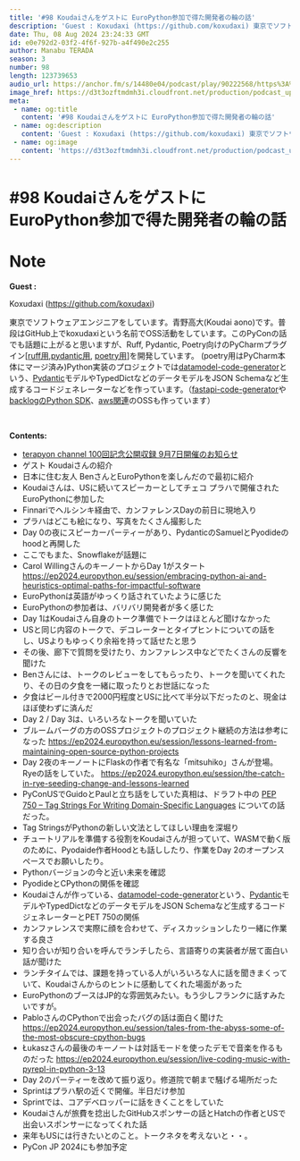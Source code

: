 ```yaml
---
title: '#98 Koudaiさんをゲストに EuroPython参加で得た開発者の輪の話'
description: 'Guest : Koxudaxi (https://github.com/koxudaxi) 東京でソフトウェアエンジニアをしています。青野高大(Koudai aono)です。普段はGitHub上でk'
date: Thu, 08 Aug 2024 23:24:33 GMT
id: e0e792d2-03f2-4f6f-927b-a4f490e2c255
author: Manabu TERADA
season: 3
number: 98
length: 123739653
audio_url: https://anchor.fm/s/14480e04/podcast/play/90222568/https%3A%2F%2Fd3ctxlq1ktw2nl.cloudfront.net%2Fstaging%2F2024-7-8%2F5dc00dab-6a11-2623-a520-c15e9b1ae67b.mp3
image_href: https://d3t3ozftmdmh3i.cloudfront.net/production/podcast_uploaded/3302665/3302665-1582446732992-f3e5401da36c1.jpg
meta:
 - name: og:title
   content: '#98 Koudaiさんをゲストに EuroPython参加で得た開発者の輪の話'
 - name: og:description
   content: 'Guest : Koxudaxi (https://github.com/koxudaxi) 東京でソフトウェアエンジニアをしています。青野高大(Koudai aono)です。普段はGitHub上でk'
 - name: og:image
   content: 'https://d3t3ozftmdmh3i.cloudfront.net/production/podcast_uploaded/3302665/3302665-1582446732992-f3e5401da36c1.jpg'
---
```

# #98 Koudaiさんをゲストに EuroPython参加で得た開発者の輪の話

<DisplayDate :dateStr="'Thu, 08 Aug 2024 23:24:33 GMT'" />
<DisplaySeason :season="3" :topic="98" />


# Note

<p><strong>Guest :</strong></p>
<p>Koxudaxi (<a href="https://github.com/koxudaxi" rel="noreferrer nofollow noopener" target="_blank">https://github.com/koxudaxi</a>)</p>
<p>東京でソフトウェアエンジニアをしています。青野高大(Koudai aono)です。普段はGitHub上でkoxudaxiという名前でOSS活動をしています。このPyConの話でも話題に上がると思いますが、Ruff, Pydantic, Poetry向けのPyCharmプラグイン[<a href="https://github.com/koxudaxi/ruff-pycharm-plugin" rel="noreferrer nofollow noopener" target="_blank">ruff用</a>,<a href="https://github.com/koxudaxi/pydantic-pycharm-plugin" rel="noreferrer nofollow noopener" target="_blank">pydantic用</a>, <a href="https://github.com/koxudaxi/poetry-pycharm-plugin" rel="noreferrer nofollow noopener" target="_blank">poetry用</a>]を開発しています。 (poetry用はPyCharm本体にマージ済み)Python実装のプロジェクトでは<a href="https://github.com/koxudaxi/datamodel-code-generator" rel="noreferrer nofollow noopener" target="_blank">datamodel-code-generator</a>という、<a href="https://github.com/pydantic/pydantic" rel="noreferrer nofollow noopener" target="_blank">Pydantic</a>モデルやTypedDictなどのデータモデルをJSON Schemaなど生成するコードジェネレーターなどを作っています。（<a href="https://github.com/koxudaxi/fastapi-code-generator" rel="noreferrer nofollow noopener" target="_blank">fastapi-code-generator</a>や<a href="https://github.com/koxudaxi/BacklogPy" rel="noreferrer nofollow noopener" target="_blank">backlogのPython SDK</a>、<a href="https://github.com/koxudaxi/local-data-api" rel="noreferrer nofollow noopener" target="_blank">aws関連</a>のOSSも作っています）</p>
<p><br /></p>
<p><strong>Contents:</strong></p>
<ul>
 <li><a href="https://terapyon.connpass.com/event/326314/" rel="noreferrer nofollow noopener" target="_blank">terapyon channel 100回記念公開収録 9月7日開催のお知らせ</a></li>
 <li>ゲスト Koudaiさんの紹介</li>
  <li>日本に住む友人 BenさんとEuroPythonを楽しんだので最初に紹介</li>
  <li>Koudaiさんは、USに続いてスピーカーとしてチェコ プラハで開催されたEuroPythonに参加した</li>
  <li>Finnariでヘルシンキ経由で、カンファレンスDayの前日に現地入り</li>
  <li>プラハはどこも絵になり、写真をたくさん撮影した</li>
  <li>Day 0の夜にスピーカーパーティーがあり、PydanticのSamuelとPyodideのhoodと再開した</li>
  <li>ここでもまた、Snowflakeが話題に</li>
  <li>Carol WillingさんのキーノートからDay 1がスタート <a href="https://ep2024.europython.eu/session/embracing-python-ai-and-heuristics-optimal-paths-for-impactful-software" rel="noreferrer nofollow noopener" target="_blank">https://ep2024.europython.eu/session/embracing-python-ai-and-heuristics-optimal-paths-for-impactful-software</a></li>
  <li>EuroPythonは英語がゆっくり話されていたように感じた</li>
  <li>EuroPythonの参加者は、バリバリ開発者が多く感じた</li>
  <li>Day 1はKoudaiさん自身のトーク準備でトークはほとんど聞けなかった</li>
  <li>USと同じ内容のトークで、デコレーターとタイプヒントについての話をし、USよりもゆっくり余裕を持って話せたと思う</li>
  <li>その後、廊下で質問を受けたり、カンファレンス中などでたくさんの反響を聞けた</li>
  <li>Benさんには、トークのレビューをしてもらったり、トークを聞いてくれたり、その日の夕食を一緒に取ったりとお世話になった</li>
  <li>夕食はビール付きで2000円程度とUSに比べて半分以下だったのと、現金はほぼ使わずに済んだ</li>
  <li>Day 2 / Day 3は、いろいろなトークを聞いていた</li>
  <li>ブルームバーグの方のOSSプロジェクトのプロジェクト継続の方法は参考になった <a href="https://ep2024.europython.eu/session/lessons-learned-from-maintaining-open-source-python-projects" rel="noreferrer nofollow noopener" target="_blank">https://ep2024.europython.eu/session/lessons-learned-from-maintaining-open-source-python-projects</a></li>
  <li>Day 2夜のキーノートにFlaskの作者で有名な「mitsuhiko」さんが登場。Ryeの話をしていた。 <a href="https://ep2024.europython.eu/session/the-catch-in-rye-seeding-change-and-lessons-learned" rel="noreferrer nofollow noopener" target="_blank">https://ep2024.europython.eu/session/the-catch-in-rye-seeding-change-and-lessons-learned</a></li>
  <li>PyConUSでGuidoとPaulと立ち話をしていた真相は、ドラフト中の <a href="https://pep-previews--3858.org.readthedocs.build/pep-0750/" rel="noreferrer nofollow noopener" target="_blank">PEP 750 – Tag Strings For Writing Domain-Specific Languages</a> についての話だった。 </li>
  <li>Tag StringsがPythonの新しい文法としてほしい理由を深堀り</li>
  <li>チュートリアルを準備する役割をKoudaiさんが担っていて、WASMで動く版のために、Pyodaide作者Hoodとも話ししたり、作業をDay 2のオープンスペースでお願いしたり。</li>
  <li>Pythonバージョンの今と近い未来を確認</li>
  <li>PyodideとCPythonの関係を確認</li>
  <li>Koudaiさんが作っている、<a href="https://github.com/koxudaxi/datamodel-code-generator" rel="noreferrer nofollow noopener" target="_blank">datamodel-code-generator</a>という、<a href="https://github.com/pydantic/pydantic" rel="noreferrer nofollow noopener" target="_blank">Pydantic</a>モデルやTypedDictなどのデータモデルをJSON Schemaなど生成するコードジェネレーターとPET 750の関係</li>
  <li>カンファレンスで実際に顔を合わせて、ディスカッションしたり一緒に作業する良さ</li>
  <li>知り合いが知り合いを呼んでランチしたら、言語寄りの実装者が居て面白い話が聞けた</li>
  <li>ランチタイムでは、課題を持っている人がいろいろな人に話を聞きまくっていて、Koudaiさんからのヒントに感動してくれた場面があった</li>
  <li>EuroPythonのブースはJP的な雰囲気みたい。もう少しフランクに話すみたいですが。</li>
  <li>PabloさんのCPythonで出会ったバグの話は面白く聞けた <a href="https://ep2024.europython.eu/session/tales-from-the-abyss-some-of-the-most-obscure-cpython-bugs" rel="noreferrer nofollow noopener" target="_blank">https://ep2024.europython.eu/session/tales-from-the-abyss-some-of-the-most-obscure-cpython-bugs</a></li>
  <li>Łukaszさんの最後のキーノートは対話モードを使ったデモで音楽を作るものだった <a href="https://ep2024.europython.eu/session/live-coding-music-with-pyrepl-in-python-3-13" rel="noreferrer nofollow noopener" target="_blank">https://ep2024.europython.eu/session/live-coding-music-with-pyrepl-in-python-3-13</a></li>
  <li>Day 2のパーティーを改めて振り返り。修道院で朝まで騒げる場所だった</li>
  <li>Sprintはプラハ駅の近くで開催。半日だけ参加</li>
  <li>Sprintでは、コアデベロッパーに話をきくことをしていた</li>
  <li>Koudaiさんが旅費を捻出したGitHubスポンサーの話とHatchの作者とUSで出会いスポンサーになってくれた話</li>
  <li>来年もUSには行きたいとのこと。トークネタを考えないと・・。</li>
  <li>PyCon JP 2024にも参加予定</li>
</ul>



<Player title="#98 Koudaiさんをゲストに EuroPython参加で得た開発者の輪の話" 
  audio_url="https://anchor.fm/s/14480e04/podcast/play/90222568/https%3A%2F%2Fd3ctxlq1ktw2nl.cloudfront.net%2Fstaging%2F2024-7-8%2F5dc00dab-6a11-2623-a520-c15e9b1ae67b.mp3" 
  image_href="https://d3t3ozftmdmh3i.cloudfront.net/production/podcast_uploaded/3302665/3302665-1582446732992-f3e5401da36c1.jpg" 
/>

